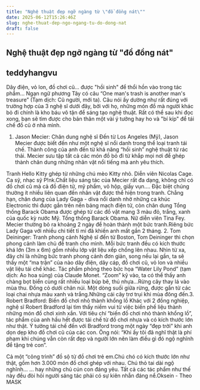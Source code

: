 ```yaml
---
title: "Nghệ thuật đẹp ngỡ ngàng từ \"đồ đồng nát\""
date: 2025-06-12T15:26:46Z
slug: nghe-thuat-dep-ngo-ngang-tu-do-dong-nat
draft: false
---
```


## Nghệ thuật đẹp ngỡ ngàng từ "đồ đồng nát"

## teddyhangvu

Dây điện, vỏ lon, đồ chơi cũ... được "hồi sinh" để thổi hồn vào trong tác phẩm...
Ngạn ngữ phương Tây có câu “One man's trash is another man's treasure” (Tạm dịch: Cũ người, mới ta). Câu nói ấy dường như rất đúng với trường hợp của 3 nghệ sĩ dưới đây, bởi với họ, những món đồ mà người khác bỏ đi chính là kho báu vô tận để sáng tạo nghệ thuật. 
Rất có thể sau khi đọc xong, bạn sẽ tìm được cho bản thân một vài ý tưởng hay ho và "bí kíp" để tái chế đồ cũ ở nhà mình.
1. Jason Mecier: Chân dung nghệ sĩ
Đến từ Los Angeles (Mỹ), Jason Mecier được biết đến như một nghệ sĩ nổi danh trong thể loại tranh tái chế. Thành công của anh đến từ khả năng “hồi sinh” nghệ thuật từ rác thải.
Mecier sưu tập tất cả các món đồ bỏ đi từ khắp mọi nơi để ghép thành chân dung những nhân vật nổi tiếng mà anh yêu thích.
 
​Tranh Hello Kitty ghép từ những chú mèo Kitty nhỏ. ​​Diễn viên Nicolas Cage. ​​Ca sỹ, nhạc sỹ P!nk.​Chất liệu sáng tác của Mecier rất đa dạng, không chỉ có đồ chơi cũ mà cả đồ điện tử, mỹ phẩm, vỏ hộp, giấy vụn.... Đặc biệt chúng thường ít nhiều liên quan đến nhân vật được thể hiện trong tranh. 
Chẳng hạn, chân dung của Lady Gaga - diva nổi danh nhờ những ca khúc Electronic thì được gắn trên nền bảng mạch điện tử, còn chân dung Tổng thống Barack Obama được ghép từ các đồ vật mang 3 màu đỏ, trắng, xanh của quốc kỳ nước Mỹ.
​Tổng thống Barack Obama.​
Nữ diễn viên Tina Fey. ​​Mecier thường bỏ ra khoảng 2 ngày để hoàn thành một bức tranh. ​​Riêng bức Lady Gaga với nhiều chi tiết tỉ mỉ đã khiến anh mất gần 2 tháng. ​2. Tom Deininger: Tranh phong cảnh
Nghệ sĩ đến từ Boston, Tom Deininger thì chọn phong cảnh làm chủ đề tranh cho mình. Mỗi bức tranh đều có kích thước khá lớn (3m x 6m) gồm nhiều lớp vật liệu xếp chồng lên nhau. 
Nhìn từ xa, đây chỉ là những bức tranh phong cảnh đơn giản, song nếu lại gần, ta sẽ thấy một “ma trận” của nào dây điện, dây cáp, đồ chơi cũ, vỏ lon và nhiều vật liệu tái chế khác. 
​Tác phẩm phỏng theo bức họa “Water Lily Pond” (tạm dịch: Ao hoa súng) của Claude Monet. ​​“Zoom” kỹ vào, ta có thể thấy anh chàng bọt biển cùng rất nhiều loại búp bê, thú nhựa...​​Rừng cây thay lá vào mùa thu. ​​Đồng cỏ dưới chân núi. ​​Một dòng suối giữa rừng, được gắn từ các loại chai nhựa màu xanh và trắng.​​Những cái cây trơ trụi khi mùa đông đến.​3. Robert Bradford: Biến đồ chơi nhỏ thành khổng lồ
Khác với 2 đồng nghiệp, nghệ sĩ Robert Bradford lại tìm thấy niềm vui từ việc biến phế liệu thành những món đồ chơi xinh xắn. 
Với tiêu chí “biến đồ chơi nhỏ thành khổng lồ”, tác phẩm của anh hầu hết được tái chế từ đồ chơi nhựa và có kích thước lớn như thật. 
Ý tưởng tái chế đến với Bradford trong một ngày “đẹp trời” khi anh dọn dẹp kho đồ chơi cũ của các con. Ông nói: “Khi ấy tôi đã nghĩ thật là phí phạm khi chúng vẫn còn rất đẹp và người lớn nên làm điều gì đó ngộ nghĩnh để tặng trẻ con”.

​Cả một “công trình” đồ sộ từ đồ chơi trẻ em.​​Chú chó có kích thước lớn như thật, gồm hơn 3.000 món đồ chơi ghép với nhau. ​​Chú thỏ tai dài ngộ nghĩnh...​​
... hay những chú cún con đáng yêu.
​​Tất cả các tác phẩm như thế này đều đòi hỏi người sáng tác phải có sự kiên nhẫn đáng nể.​Oksein - Theo MASK​​